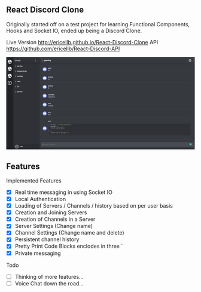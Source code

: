 ## React Discord Clone

Originally started off on a test project for learning Functional Components, Hooks and Socket IO, ended up being a Discord Clone.


Live Version http://ericellb.github.io/React-Discord-Clone
API https://github.com/ericellb/React-Discord-API

![layout image](public/readmepic.png)

## Features
  Implemented Features
  - [x] Real time messaging in using Socket IO
  - [x] Local Authentication
  - [x] Loading of Servers / Channels / history based on per user basis
  - [x] Creation and Joining Servers
  - [x] Creation of Channels in a Server
  - [x] Server Settings (Change name)
  - [x] Channel Settings (Change name and delete)
  - [x] Persistent channel history
  - [x] Pretty Print Code Blocks enclodes in three `
  - [x] Private messaging

  Todo
  - [ ] Thinking of more features...
  - [ ] Voice Chat down the road...
